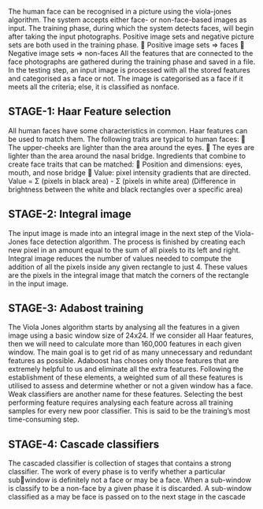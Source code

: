 The human face can be recognised in a picture using the viola-jones 
algorithm. The system accepts either face- or non-face-based images as 
input. 
The training phase, during which the system detects faces, will begin 
after taking the input photographs. Positive image sets and negative 
picture sets are both used in the training phase. 
 Positive image sets => faces
 Negative image sets => non-faces
All the features that are connected to the face photographs are 
gathered during the training phase and saved in a file. 
In the testing step, an input image is processed with all the stored 
features and categorised as a face or not. The image is categorised as a 
face if it meets all the criteria; else, it is classified as nonface.

## STAGE-1: Haar Feature selection
All human faces have some characteristics in common. Haar features
can be used to match them. The following traits are typical to human 
faces:
 The upper-cheeks are lighter than the area around the eyes.
 The eyes are lighter than the area around the nasal bridge.
Ingredients that combine to create face traits that can be matched:
 Position and dimensions: eyes, mouth, and nose bridge
 Value: pixel intensity gradients that are directed.
Value = Σ (pixels in black area) - Σ (pixels in white area)
(Difference in brightness between the white and black rectangles over a 
specific area)

## STAGE-2: Integral image 
The input image is made into an integral image in the next step of the 
Viola-Jones face detection algorithm. The process is finished by creating 
each new pixel in an amount equal to the sum of all pixels to its left 
and right.
Integral image reduces the number of values needed to compute the 
addition of all the pixels inside any given rectangle to just 4. These 
values are the pixels in the integral image that match the corners of the 
rectangle in the input image.

## STAGE-3: Adabost training
The Viola Jones algorithm starts by analysing all the features in a given 
image using a basic window size of 24x24. If we consider all Haar 
features, then we will need to calculate more than 160,000 features in 
each given window. 
The main goal is to get rid of as many unnecessary and redundant 
features as possible. Adaboost has choses only those features that are 
extremely helpful to us and eliminate all the extra features.
Following the establishment of these elements, a weighted sum of all 
these features is utilised to assess and determine whether or not a 
given window has a face. Weak classifiers are another name for these 
features.
Selecting the best performing feature requires analysing each feature 
across all training samples for every new poor classifier. This is said to 
be the training’s most time-consuming step.

## STAGE-4: Cascade classifiers
The cascaded classifier is collection of stages that contains a strong 
classifier. The work of every phase is to verify whether a particular subwindow is definitely not a face or may be a face. When a sub-window is 
classify to be a non-face by a given phase it is discarded. A sub-window 
classified as a may be face is passed on to the next stage in the cascade
